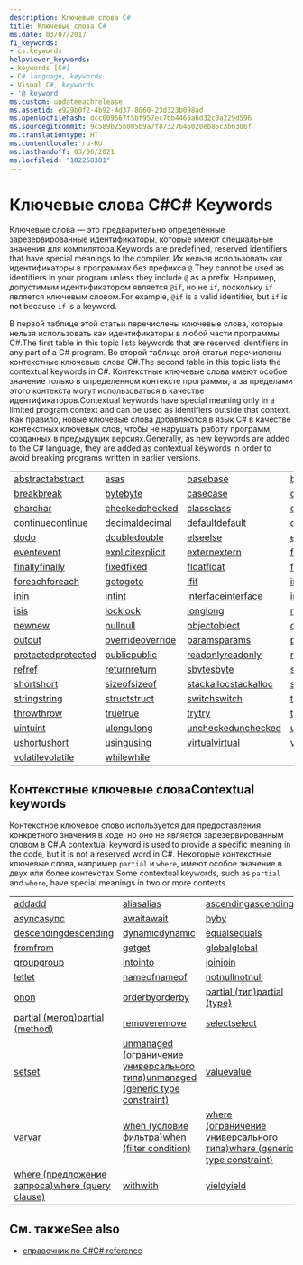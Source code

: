 ```yaml
---
description: Ключевые слова C#
title: Ключевые слова C#
ms.date: 03/07/2017
f1_keywords:
- cs.keywords
helpviewer_keywords:
- keywords [C#]
- C# language, keywords
- Visual C#, keywords
- '@ keyword'
ms.custom: updateeachrelease
ms.assetid: e929b0f2-4b92-4d37-8060-23d323b098ad
ms.openlocfilehash: dcc009567f5bf957ec7bb4465a6d32c0a229d596
ms.sourcegitcommit: 9c589b25b005b9a7f87327646020eb85c3b6306f
ms.translationtype: HT
ms.contentlocale: ru-RU
ms.lasthandoff: 03/06/2021
ms.locfileid: "102258381"
---
```

# <a name="c-keywords"></a><span data-ttu-id="d09d4-103">Ключевые слова C#</span><span class="sxs-lookup"><span data-stu-id="d09d4-103">C# Keywords</span></span>

<span data-ttu-id="d09d4-104">Ключевые слова — это предварительно определенные зарезервированные идентификаторы, которые имеют специальные значения для компилятора.</span><span class="sxs-lookup"><span data-stu-id="d09d4-104">Keywords are predefined, reserved identifiers that have special meanings to the compiler.</span></span> <span data-ttu-id="d09d4-105">Их нельзя использовать как идентификаторы в программах без префикса `@`.</span><span class="sxs-lookup"><span data-stu-id="d09d4-105">They cannot be used as identifiers in your program unless they include `@` as a prefix.</span></span> <span data-ttu-id="d09d4-106">Например, допустимым идентификатором является `@if`, но не `if`, поскольку `if` является ключевым словом.</span><span class="sxs-lookup"><span data-stu-id="d09d4-106">For example, `@if` is a valid identifier, but `if` is not because `if` is a keyword.</span></span>  
  
 <span data-ttu-id="d09d4-107">В первой таблице этой статьи перечислены ключевые слова, которые нельзя использовать как идентификаторы в любой части программы C#.</span><span class="sxs-lookup"><span data-stu-id="d09d4-107">The first table in this topic lists keywords that are reserved identifiers in any part of a C# program.</span></span> <span data-ttu-id="d09d4-108">Во второй таблице этой статьи перечислены контекстные ключевые слова C#.</span><span class="sxs-lookup"><span data-stu-id="d09d4-108">The second table in this topic lists the contextual keywords in C#.</span></span> <span data-ttu-id="d09d4-109">Контекстные ключевые слова имеют особое значение только в определенном контексте программы, а за пределами этого контекста могут использоваться в качестве идентификаторов.</span><span class="sxs-lookup"><span data-stu-id="d09d4-109">Contextual keywords have special meaning only in a limited program context and can be used as identifiers outside that context.</span></span> <span data-ttu-id="d09d4-110">Как правило, новые ключевые слова добавляются в язык C# в качестве контекстных ключевых слов, чтобы не нарушать работу программ, созданных в предыдущих версиях.</span><span class="sxs-lookup"><span data-stu-id="d09d4-110">Generally, as new keywords are added to the C# language, they are added as contextual keywords in order to avoid breaking programs written in earlier versions.</span></span>  
  
|||||  
|---|---|---|---|  
|[<span data-ttu-id="d09d4-111">abstract</span><span class="sxs-lookup"><span data-stu-id="d09d4-111">abstract</span></span>](abstract.md)|[<span data-ttu-id="d09d4-112">as</span><span class="sxs-lookup"><span data-stu-id="d09d4-112">as</span></span>](../operators/type-testing-and-cast.md#as-operator)|[<span data-ttu-id="d09d4-113">base</span><span class="sxs-lookup"><span data-stu-id="d09d4-113">base</span></span>](base.md)|[<span data-ttu-id="d09d4-114">bool</span><span class="sxs-lookup"><span data-stu-id="d09d4-114">bool</span></span>](../builtin-types/bool.md)|  
|[<span data-ttu-id="d09d4-115">break</span><span class="sxs-lookup"><span data-stu-id="d09d4-115">break</span></span>](break.md)|[<span data-ttu-id="d09d4-116">byte</span><span class="sxs-lookup"><span data-stu-id="d09d4-116">byte</span></span>](../builtin-types/integral-numeric-types.md)|[<span data-ttu-id="d09d4-117">case</span><span class="sxs-lookup"><span data-stu-id="d09d4-117">case</span></span>](switch.md)|[<span data-ttu-id="d09d4-118">catch</span><span class="sxs-lookup"><span data-stu-id="d09d4-118">catch</span></span>](try-catch.md)|  
|[<span data-ttu-id="d09d4-119">char</span><span class="sxs-lookup"><span data-stu-id="d09d4-119">char</span></span>](../builtin-types/char.md)|[<span data-ttu-id="d09d4-120">checked</span><span class="sxs-lookup"><span data-stu-id="d09d4-120">checked</span></span>](checked.md)|[<span data-ttu-id="d09d4-121">class</span><span class="sxs-lookup"><span data-stu-id="d09d4-121">class</span></span>](class.md)|[<span data-ttu-id="d09d4-122">const</span><span class="sxs-lookup"><span data-stu-id="d09d4-122">const</span></span>](const.md)|  
|[<span data-ttu-id="d09d4-123">continue</span><span class="sxs-lookup"><span data-stu-id="d09d4-123">continue</span></span>](continue.md)|[<span data-ttu-id="d09d4-124">decimal</span><span class="sxs-lookup"><span data-stu-id="d09d4-124">decimal</span></span>](../builtin-types/floating-point-numeric-types.md)|[<span data-ttu-id="d09d4-125">default</span><span class="sxs-lookup"><span data-stu-id="d09d4-125">default</span></span>](default.md)|[<span data-ttu-id="d09d4-126">delegate</span><span class="sxs-lookup"><span data-stu-id="d09d4-126">delegate</span></span>](../builtin-types/reference-types.md)|  
|[<span data-ttu-id="d09d4-127">do</span><span class="sxs-lookup"><span data-stu-id="d09d4-127">do</span></span>](do.md)|[<span data-ttu-id="d09d4-128">double</span><span class="sxs-lookup"><span data-stu-id="d09d4-128">double</span></span>](../builtin-types/floating-point-numeric-types.md)|[<span data-ttu-id="d09d4-129">else</span><span class="sxs-lookup"><span data-stu-id="d09d4-129">else</span></span>](if-else.md)|[<span data-ttu-id="d09d4-130">enum</span><span class="sxs-lookup"><span data-stu-id="d09d4-130">enum</span></span>](../builtin-types/enum.md)|  
|[<span data-ttu-id="d09d4-131">event</span><span class="sxs-lookup"><span data-stu-id="d09d4-131">event</span></span>](event.md)|[<span data-ttu-id="d09d4-132">explicit</span><span class="sxs-lookup"><span data-stu-id="d09d4-132">explicit</span></span>](../operators/user-defined-conversion-operators.md)|[<span data-ttu-id="d09d4-133">extern</span><span class="sxs-lookup"><span data-stu-id="d09d4-133">extern</span></span>](extern.md)|[<span data-ttu-id="d09d4-134">false</span><span class="sxs-lookup"><span data-stu-id="d09d4-134">false</span></span>](../builtin-types/bool.md)|  
|[<span data-ttu-id="d09d4-135">finally</span><span class="sxs-lookup"><span data-stu-id="d09d4-135">finally</span></span>](try-finally.md)|[<span data-ttu-id="d09d4-136">fixed</span><span class="sxs-lookup"><span data-stu-id="d09d4-136">fixed</span></span>](fixed-statement.md)|[<span data-ttu-id="d09d4-137">float</span><span class="sxs-lookup"><span data-stu-id="d09d4-137">float</span></span>](../builtin-types/floating-point-numeric-types.md)|[<span data-ttu-id="d09d4-138">for</span><span class="sxs-lookup"><span data-stu-id="d09d4-138">for</span></span>](for.md)|  
|[<span data-ttu-id="d09d4-139">foreach</span><span class="sxs-lookup"><span data-stu-id="d09d4-139">foreach</span></span>](foreach-in.md)|[<span data-ttu-id="d09d4-140">goto</span><span class="sxs-lookup"><span data-stu-id="d09d4-140">goto</span></span>](goto.md)|[<span data-ttu-id="d09d4-141">if</span><span class="sxs-lookup"><span data-stu-id="d09d4-141">if</span></span>](if-else.md)|[<span data-ttu-id="d09d4-142">implicit</span><span class="sxs-lookup"><span data-stu-id="d09d4-142">implicit</span></span>](../operators/user-defined-conversion-operators.md)|  
|[<span data-ttu-id="d09d4-143">in</span><span class="sxs-lookup"><span data-stu-id="d09d4-143">in</span></span>](in.md)|[<span data-ttu-id="d09d4-144">int</span><span class="sxs-lookup"><span data-stu-id="d09d4-144">int</span></span>](../builtin-types/integral-numeric-types.md)|[<span data-ttu-id="d09d4-145">interface</span><span class="sxs-lookup"><span data-stu-id="d09d4-145">interface</span></span>](interface.md)|[<span data-ttu-id="d09d4-146">internal</span><span class="sxs-lookup"><span data-stu-id="d09d4-146">internal</span></span>](internal.md)|
|[<span data-ttu-id="d09d4-147">is</span><span class="sxs-lookup"><span data-stu-id="d09d4-147">is</span></span>](is.md)|[<span data-ttu-id="d09d4-148">lock</span><span class="sxs-lookup"><span data-stu-id="d09d4-148">lock</span></span>](lock-statement.md)|[<span data-ttu-id="d09d4-149">long</span><span class="sxs-lookup"><span data-stu-id="d09d4-149">long</span></span>](../builtin-types/integral-numeric-types.md)|[<span data-ttu-id="d09d4-150">namespace</span><span class="sxs-lookup"><span data-stu-id="d09d4-150">namespace</span></span>](namespace.md)|
|[<span data-ttu-id="d09d4-151">new</span><span class="sxs-lookup"><span data-stu-id="d09d4-151">new</span></span>](../operators/new-operator.md)|[<span data-ttu-id="d09d4-152">null</span><span class="sxs-lookup"><span data-stu-id="d09d4-152">null</span></span>](null.md)|[<span data-ttu-id="d09d4-153">object</span><span class="sxs-lookup"><span data-stu-id="d09d4-153">object</span></span>](../builtin-types/reference-types.md)|[<span data-ttu-id="d09d4-154">operator</span><span class="sxs-lookup"><span data-stu-id="d09d4-154">operator</span></span>](../operators/operator-overloading.md)|
|[<span data-ttu-id="d09d4-155">out</span><span class="sxs-lookup"><span data-stu-id="d09d4-155">out</span></span>](out.md)|[<span data-ttu-id="d09d4-156">override</span><span class="sxs-lookup"><span data-stu-id="d09d4-156">override</span></span>](override.md)|[<span data-ttu-id="d09d4-157">params</span><span class="sxs-lookup"><span data-stu-id="d09d4-157">params</span></span>](params.md)|[<span data-ttu-id="d09d4-158">private</span><span class="sxs-lookup"><span data-stu-id="d09d4-158">private</span></span>](private.md)|
|[<span data-ttu-id="d09d4-159">protected</span><span class="sxs-lookup"><span data-stu-id="d09d4-159">protected</span></span>](protected.md)|[<span data-ttu-id="d09d4-160">public</span><span class="sxs-lookup"><span data-stu-id="d09d4-160">public</span></span>](public.md)|[<span data-ttu-id="d09d4-161">readonly</span><span class="sxs-lookup"><span data-stu-id="d09d4-161">readonly</span></span>](readonly.md)|[<span data-ttu-id="d09d4-162">record</span><span class="sxs-lookup"><span data-stu-id="d09d4-162">record</span></span>](../../programming-guide/classes-and-structs/records.md)|
|[<span data-ttu-id="d09d4-163">ref</span><span class="sxs-lookup"><span data-stu-id="d09d4-163">ref</span></span>](ref.md)|[<span data-ttu-id="d09d4-164">return</span><span class="sxs-lookup"><span data-stu-id="d09d4-164">return</span></span>](return.md)|[<span data-ttu-id="d09d4-165">sbyte</span><span class="sxs-lookup"><span data-stu-id="d09d4-165">sbyte</span></span>](../builtin-types/integral-numeric-types.md)|[<span data-ttu-id="d09d4-166">sealed</span><span class="sxs-lookup"><span data-stu-id="d09d4-166">sealed</span></span>](sealed.md)|
|[<span data-ttu-id="d09d4-167">short</span><span class="sxs-lookup"><span data-stu-id="d09d4-167">short</span></span>](../builtin-types/integral-numeric-types.md)|[<span data-ttu-id="d09d4-168">sizeof</span><span class="sxs-lookup"><span data-stu-id="d09d4-168">sizeof</span></span>](../operators/sizeof.md)|[<span data-ttu-id="d09d4-169">stackalloc</span><span class="sxs-lookup"><span data-stu-id="d09d4-169">stackalloc</span></span>](../operators/stackalloc.md)|[<span data-ttu-id="d09d4-170">static</span><span class="sxs-lookup"><span data-stu-id="d09d4-170">static</span></span>](static.md)|
|[<span data-ttu-id="d09d4-171">string</span><span class="sxs-lookup"><span data-stu-id="d09d4-171">string</span></span>](../builtin-types/reference-types.md)|[<span data-ttu-id="d09d4-172">struct</span><span class="sxs-lookup"><span data-stu-id="d09d4-172">struct</span></span>](../builtin-types/struct.md)|[<span data-ttu-id="d09d4-173">switch</span><span class="sxs-lookup"><span data-stu-id="d09d4-173">switch</span></span>](switch.md)|[<span data-ttu-id="d09d4-174">this</span><span class="sxs-lookup"><span data-stu-id="d09d4-174">this</span></span>](this.md)|
|[<span data-ttu-id="d09d4-175">throw</span><span class="sxs-lookup"><span data-stu-id="d09d4-175">throw</span></span>](throw.md)|[<span data-ttu-id="d09d4-176">true</span><span class="sxs-lookup"><span data-stu-id="d09d4-176">true</span></span>](../builtin-types/bool.md)|[<span data-ttu-id="d09d4-177">try</span><span class="sxs-lookup"><span data-stu-id="d09d4-177">try</span></span>](try-catch.md)|[<span data-ttu-id="d09d4-178">typeof</span><span class="sxs-lookup"><span data-stu-id="d09d4-178">typeof</span></span>](../operators/type-testing-and-cast.md#typeof-operator)|
|[<span data-ttu-id="d09d4-179">uint</span><span class="sxs-lookup"><span data-stu-id="d09d4-179">uint</span></span>](../builtin-types/integral-numeric-types.md)|[<span data-ttu-id="d09d4-180">ulong</span><span class="sxs-lookup"><span data-stu-id="d09d4-180">ulong</span></span>](../builtin-types/integral-numeric-types.md)|[<span data-ttu-id="d09d4-181">unchecked</span><span class="sxs-lookup"><span data-stu-id="d09d4-181">unchecked</span></span>](unchecked.md)|[<span data-ttu-id="d09d4-182">unsafe</span><span class="sxs-lookup"><span data-stu-id="d09d4-182">unsafe</span></span>](unsafe.md)|
|[<span data-ttu-id="d09d4-183">ushort</span><span class="sxs-lookup"><span data-stu-id="d09d4-183">ushort</span></span>](../builtin-types/integral-numeric-types.md)|[<span data-ttu-id="d09d4-184">using</span><span class="sxs-lookup"><span data-stu-id="d09d4-184">using</span></span>](using.md)|[<span data-ttu-id="d09d4-185">virtual</span><span class="sxs-lookup"><span data-stu-id="d09d4-185">virtual</span></span>](virtual.md)|[<span data-ttu-id="d09d4-186">void</span><span class="sxs-lookup"><span data-stu-id="d09d4-186">void</span></span>](../builtin-types/void.md)|
|[<span data-ttu-id="d09d4-187">volatile</span><span class="sxs-lookup"><span data-stu-id="d09d4-187">volatile</span></span>](volatile.md)|[<span data-ttu-id="d09d4-188">while</span><span class="sxs-lookup"><span data-stu-id="d09d4-188">while</span></span>](while.md)|

## <a name="contextual-keywords"></a><span data-ttu-id="d09d4-189">Контекстные ключевые слова</span><span class="sxs-lookup"><span data-stu-id="d09d4-189">Contextual keywords</span></span>

 <span data-ttu-id="d09d4-190">Контекстное ключевое слово используется для предоставления конкретного значения в коде, но оно не является зарезервированным словом в C#.</span><span class="sxs-lookup"><span data-stu-id="d09d4-190">A contextual keyword is used to provide a specific meaning in the code, but it is not a reserved word in C#.</span></span> <span data-ttu-id="d09d4-191">Некоторые контекстные ключевые слова, например `partial` и `where`, имеют особое значение в двух или более контекстах.</span><span class="sxs-lookup"><span data-stu-id="d09d4-191">Some contextual keywords, such as `partial` and `where`, have special meanings in two or more contexts.</span></span>  
  
||||  
|---|---|---|  
|[<span data-ttu-id="d09d4-192">add</span><span class="sxs-lookup"><span data-stu-id="d09d4-192">add</span></span>](add.md)|[<span data-ttu-id="d09d4-193">alias</span><span class="sxs-lookup"><span data-stu-id="d09d4-193">alias</span></span>](extern-alias.md)|[<span data-ttu-id="d09d4-194">ascending</span><span class="sxs-lookup"><span data-stu-id="d09d4-194">ascending</span></span>](ascending.md)|
|[<span data-ttu-id="d09d4-195">async</span><span class="sxs-lookup"><span data-stu-id="d09d4-195">async</span></span>](async.md)|[<span data-ttu-id="d09d4-196">await</span><span class="sxs-lookup"><span data-stu-id="d09d4-196">await</span></span>](../operators/await.md)|[<span data-ttu-id="d09d4-197">by</span><span class="sxs-lookup"><span data-stu-id="d09d4-197">by</span></span>](by.md)|
|[<span data-ttu-id="d09d4-198">descending</span><span class="sxs-lookup"><span data-stu-id="d09d4-198">descending</span></span>](descending.md)|[<span data-ttu-id="d09d4-199">dynamic</span><span class="sxs-lookup"><span data-stu-id="d09d4-199">dynamic</span></span>](../builtin-types/reference-types.md)|[<span data-ttu-id="d09d4-200">equals</span><span class="sxs-lookup"><span data-stu-id="d09d4-200">equals</span></span>](equals.md)|
|[<span data-ttu-id="d09d4-201">from</span><span class="sxs-lookup"><span data-stu-id="d09d4-201">from</span></span>](from-clause.md)|[<span data-ttu-id="d09d4-202">get</span><span class="sxs-lookup"><span data-stu-id="d09d4-202">get</span></span>](get.md)|[<span data-ttu-id="d09d4-203">global</span><span class="sxs-lookup"><span data-stu-id="d09d4-203">global</span></span>](../operators/namespace-alias-qualifier.md)|
|[<span data-ttu-id="d09d4-204">group</span><span class="sxs-lookup"><span data-stu-id="d09d4-204">group</span></span>](group-clause.md)|[<span data-ttu-id="d09d4-205">into</span><span class="sxs-lookup"><span data-stu-id="d09d4-205">into</span></span>](into.md)|[<span data-ttu-id="d09d4-206">join</span><span class="sxs-lookup"><span data-stu-id="d09d4-206">join</span></span>](join-clause.md)|
|[<span data-ttu-id="d09d4-207">let</span><span class="sxs-lookup"><span data-stu-id="d09d4-207">let</span></span>](let-clause.md)|[<span data-ttu-id="d09d4-208">nameof</span><span class="sxs-lookup"><span data-stu-id="d09d4-208">nameof</span></span>](../operators/nameof.md)|[<span data-ttu-id="d09d4-209">notnull</span><span class="sxs-lookup"><span data-stu-id="d09d4-209">notnull</span></span>](../../programming-guide/generics/constraints-on-type-parameters.md#notnull-constraint)|
|[<span data-ttu-id="d09d4-210">on</span><span class="sxs-lookup"><span data-stu-id="d09d4-210">on</span></span>](on.md)|[<span data-ttu-id="d09d4-211">orderby</span><span class="sxs-lookup"><span data-stu-id="d09d4-211">orderby</span></span>](orderby-clause.md)|[<span data-ttu-id="d09d4-212">partial (тип)</span><span class="sxs-lookup"><span data-stu-id="d09d4-212">partial (type)</span></span>](partial-type.md)|
|[<span data-ttu-id="d09d4-213">partial (метод)</span><span class="sxs-lookup"><span data-stu-id="d09d4-213">partial (method)</span></span>](partial-method.md)|[<span data-ttu-id="d09d4-214">remove</span><span class="sxs-lookup"><span data-stu-id="d09d4-214">remove</span></span>](remove.md)|[<span data-ttu-id="d09d4-215">select</span><span class="sxs-lookup"><span data-stu-id="d09d4-215">select</span></span>](select-clause.md)|
|[<span data-ttu-id="d09d4-216">set</span><span class="sxs-lookup"><span data-stu-id="d09d4-216">set</span></span>](set.md)|[<span data-ttu-id="d09d4-217">unmanaged (ограничение универсального типа)</span><span class="sxs-lookup"><span data-stu-id="d09d4-217">unmanaged (generic type constraint)</span></span>](../../programming-guide/generics/constraints-on-type-parameters.md#unmanaged-constraint)|[<span data-ttu-id="d09d4-218">value</span><span class="sxs-lookup"><span data-stu-id="d09d4-218">value</span></span>](value.md)|
|[<span data-ttu-id="d09d4-219">var</span><span class="sxs-lookup"><span data-stu-id="d09d4-219">var</span></span>](var.md)|[<span data-ttu-id="d09d4-220">when (условие фильтра)</span><span class="sxs-lookup"><span data-stu-id="d09d4-220">when (filter condition)</span></span>](when.md)|[<span data-ttu-id="d09d4-221">where (ограничение универсального типа)</span><span class="sxs-lookup"><span data-stu-id="d09d4-221">where (generic type constraint)</span></span>](where-generic-type-constraint.md)|
|[<span data-ttu-id="d09d4-222">where (предложение запроса)</span><span class="sxs-lookup"><span data-stu-id="d09d4-222">where (query clause)</span></span>](where-clause.md)|[<span data-ttu-id="d09d4-223">with</span><span class="sxs-lookup"><span data-stu-id="d09d4-223">with</span></span>](../operators/with-expression.md)|[<span data-ttu-id="d09d4-224">yield</span><span class="sxs-lookup"><span data-stu-id="d09d4-224">yield</span></span>](yield.md)|
  
## <a name="see-also"></a><span data-ttu-id="d09d4-225">См. также</span><span class="sxs-lookup"><span data-stu-id="d09d4-225">See also</span></span>

- [<span data-ttu-id="d09d4-226">справочник по C#</span><span class="sxs-lookup"><span data-stu-id="d09d4-226">C# reference</span></span>](../index.md)
